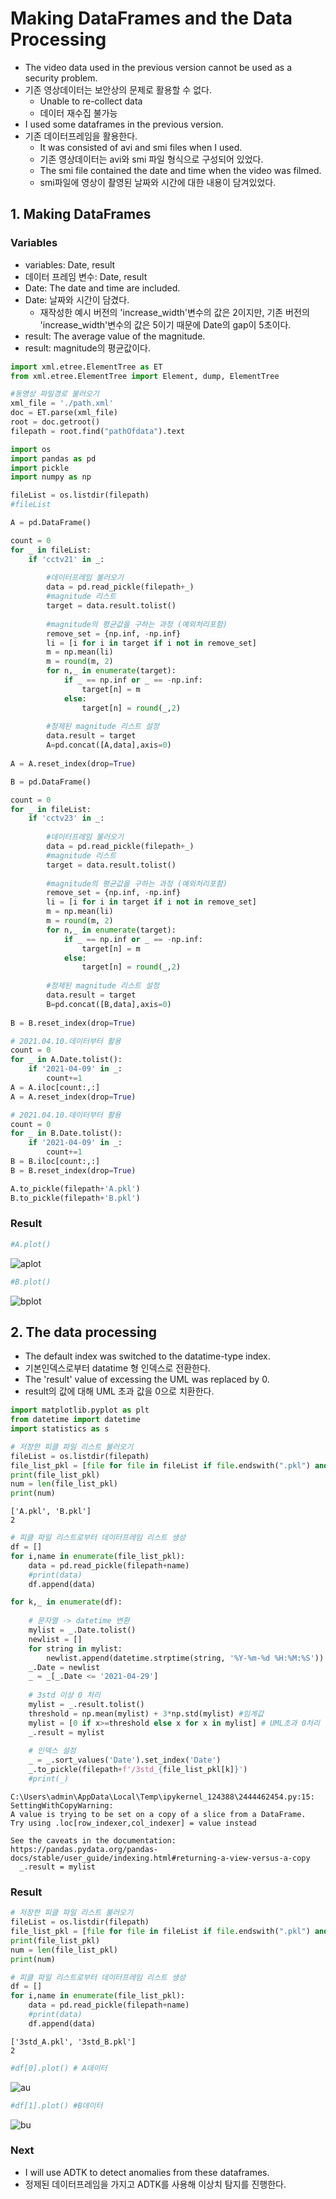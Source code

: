 # Making DataFrames and the Data Processing
- The video data used in the previous version cannot be used as a security problem.
- 기존 영상데이터는 보안상의 문제로 활용할 수 없다.
    - Unable to re-collect data
    - 데이터 재수집 불가능
- I used some dataframes in the previous version.
- 기존 데이터프레임을 활용한다.
    - It was consisted of avi and smi files when I used.
    - 기존 영상데이터는 avi와 smi 파일 형식으로 구성되어 있었다.
    - The smi file contained the date and time when the video was filmed.
    - smi파일에 영상이 촬영된 날짜와 시간에 대한 내용이 담겨있었다.

## 1. Making DataFrames

### Variables
- variables: Date, result
- 데이터 프레임 변수: Date, result
- Date: The date and time are included.
- Date: 날짜와 시간이 담겼다.
    - 재작성한 예시 버전의 'increase_width'변수의 값은 2이지만, 기존 버전의 'increase_width'변수의 값은 5이기 때문에 Date의 gap이 5초이다.
- result: The average value of the magnitude.
- result: magnitude의 평균값이다.


```python
import xml.etree.ElementTree as ET
from xml.etree.ElementTree import Element, dump, ElementTree

#동영상 파일경로 불러오기
xml_file = './path.xml'
doc = ET.parse(xml_file)
root = doc.getroot()
filepath = root.find("pathOfdata").text
```


```python
import os
import pandas as pd
import pickle
import numpy as np
```


```python
fileList = os.listdir(filepath)
#fileList
```


```python
A = pd.DataFrame()

count = 0
for _ in fileList:
    if 'cctv21' in _:
        
        #데이터프레임 불러오기
        data = pd.read_pickle(filepath+_)
        #magnitude 리스트
        target = data.result.tolist()
        
        #magnitude의 평균값을 구하는 과정 (예외처리포함)
        remove_set = {np.inf, -np.inf}
        li = [i for i in target if i not in remove_set]
        m = np.mean(li)
        m = round(m, 2)
        for n,_ in enumerate(target):
            if _ == np.inf or _ == -np.inf:
                target[n] = m
            else:
                target[n] = round(_,2)        
        
        #정제된 magnitude 리스트 설정
        data.result = target
        A=pd.concat([A,data],axis=0)
        
A = A.reset_index(drop=True)
```


```python
B = pd.DataFrame()

count = 0
for _ in fileList:
    if 'cctv23' in _:
        
        #데이터프레임 불러오기
        data = pd.read_pickle(filepath+_)
        #magnitude 리스트
        target = data.result.tolist()
        
        #magnitude의 평균값을 구하는 과정 (예외처리포함)
        remove_set = {np.inf, -np.inf}
        li = [i for i in target if i not in remove_set]
        m = np.mean(li)
        m = round(m, 2)
        for n,_ in enumerate(target):
            if _ == np.inf or _ == -np.inf:
                target[n] = m
            else:
                target[n] = round(_,2)        
        
        #정제된 magnitude 리스트 설정
        data.result = target
        B=pd.concat([B,data],axis=0)
        
B = B.reset_index(drop=True)
```


```python
# 2021.04.10.데이터부터 활용
count = 0
for _ in A.Date.tolist():
    if '2021-04-09' in _:
        count+=1
A = A.iloc[count:,:]
A = A.reset_index(drop=True)
```


```python
# 2021.04.10.데이터부터 활용
count = 0
for _ in B.Date.tolist():
    if '2021-04-09' in _:
        count+=1
B = B.iloc[count:,:]
B = B.reset_index(drop=True)
```


```python
A.to_pickle(filepath+'A.pkl')
B.to_pickle(filepath+'B.pkl')
```

### Result


```python
#A.plot()
```

![aplot](https://user-images.githubusercontent.com/112467598/200161052-454620df-9a66-4488-9221-578583dce6ec.png)



```python
#B.plot()
```

![bplot](https://user-images.githubusercontent.com/112467598/200161063-e51c1d2a-2ca3-4173-be34-cec656a762ea.png)


## 2. The data processing
- The default index was switched to the datatime-type index.
- 기본인덱스로부터 datatime 형 인덱스로 전환한다.
- The 'result' value of excessing the UML was replaced by 0.
- result의 값에 대해 UML 초과 값을 0으로 치환한다.


```python
import matplotlib.pyplot as plt
from datetime import datetime
import statistics as s
```


```python
# 저장한 피클 파일 리스트 불러오기
fileList = os.listdir(filepath)
file_list_pkl = [file for file in fileList if file.endswith(".pkl") and len(file)==5]
print(file_list_pkl)
num = len(file_list_pkl)
print(num)
```

    ['A.pkl', 'B.pkl']
    2
    


```python
# 피클 파일 리스트로부터 데이터프레임 리스트 생성
df = []
for i,name in enumerate(file_list_pkl):
    data = pd.read_pickle(filepath+name)
    #print(data)
    df.append(data)
```


```python
for k,_ in enumerate(df):
    
    # 문자열 -> datetime 변환
    mylist = _.Date.tolist()
    newlist = []
    for string in mylist:
        newlist.append(datetime.strptime(string, '%Y-%m-%d %H:%M:%S'))
    _.Date = newlist
    _ = _[_.Date <= '2021-04-29']
    
    # 3std 이상 0 처리
    mylist = _.result.tolist()
    threshold = np.mean(mylist) + 3*np.std(mylist) #임계값
    mylist = [0 if x>=threshold else x for x in mylist] # UML초과 0처리    
    _.result = mylist
     
    # 인덱스 설정
    _ = _.sort_values('Date').set_index('Date')
    _.to_pickle(filepath+f'/3std_{file_list_pkl[k]}')
    #print(_)
```

    C:\Users\admin\AppData\Local\Temp\ipykernel_124388\2444462454.py:15: SettingWithCopyWarning: 
    A value is trying to be set on a copy of a slice from a DataFrame.
    Try using .loc[row_indexer,col_indexer] = value instead
    
    See the caveats in the documentation: https://pandas.pydata.org/pandas-docs/stable/user_guide/indexing.html#returning-a-view-versus-a-copy
      _.result = mylist
    

### Result


```python
# 저장한 피클 파일 리스트 불러오기
fileList = os.listdir(filepath)
file_list_pkl = [file for file in fileList if file.endswith(".pkl") and len(file)==10]
print(file_list_pkl)
num = len(file_list_pkl)
print(num)

# 피클 파일 리스트로부터 데이터프레임 리스트 생성
df = []
for i,name in enumerate(file_list_pkl):
    data = pd.read_pickle(filepath+name)
    #print(data)
    df.append(data)
```

    ['3std_A.pkl', '3std_B.pkl']
    2
    


```python
#df[0].plot() # A데이터
```

![au](https://user-images.githubusercontent.com/112467598/200161088-80d762c0-55e8-4daf-9cb2-db7cde3455c6.png)


```python
#df[1].plot() #B데이터
```

![bu](https://user-images.githubusercontent.com/112467598/200161106-9d5e37b1-d938-4fb3-9b03-e41451aadf92.png)


### Next
- I will use ADTK to detect anomalies from these dataframes.
- 정제된 데이터프레임을 가지고 ADTK를 사용해 이상치 탐지를 진행한다.


```python

```
